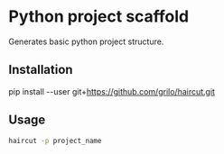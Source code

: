 # Python project scaffold

Generates basic python project structure.


## Installation

pip install --user git+https://github.com/grilo/haircut.git


## Usage

```bash
haircut -p project_name
```
